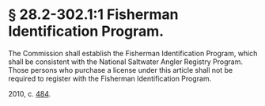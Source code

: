 # § 28.2-302.1:1 Fisherman Identification Program.

<p>The Commission shall establish the Fisherman Identification Program, which shall be consistent with the National Saltwater Angler Registry Program. Those persons who purchase a license under this article shall not be required to register with the Fisherman Identification Program.</p><p>2010, c. <a href='http://lis.virginia.gov/cgi-bin/legp604.exe?101+ful+CHAP0484'>484</a>.</p>